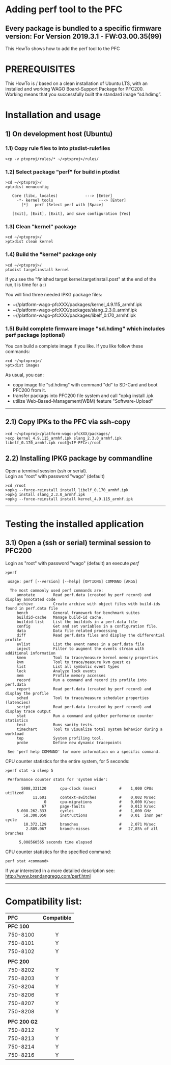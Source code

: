 #  Adding perf tool to the PFC

## Every package is bundled to a specific firmware version: For Version 2019.3.1 - FW:03.00.35(99)

This HowTo shows how to add the perf tool to the PFC

# PREREQUISITES
This HowTo is / based on a clean installation of Ubuntu LTS, with an installed 
and working WAGO Board-Support Package for PFC200.  
Working means that you successfully built the standard image “sd.hdimg”.


# Installation and usage

## 1) On development host (Ubuntu)
### 1.1) Copy rule files to into ptxdist-rulefiles
```
>cp -v ptxproj/rules/* ~/<ptxproj>/rules/
```

### 1.2) Select package "perf" for build in ptxdist
```
>cd ~/<ptxproj>/
>ptxdist menuconfig
```

```
   Core (libc, locales)            ---> [Enter]
     -*- kernel tools                    ---> [Enter]
       [*]   perf (Select perf with [Space]

   [Exit], [Exit], [Exit], and save configuration [Yes]
```

### 1.3) Clean "kernel" package
```
>cd ~/<ptxproj>/
>ptxdist clean kernel
```

### 1.4) Build the "kernel" package only
```
>cd ~/<ptxproj>/
ptxdist targetinstall kernel
```

If you see the "finished target kernel.targetinstall.post" at the end of the run,it is time for a :)

You will find three needed IPKG package files:  
- ~/<ptxproj>/platform-wago-pfcXXX/packages/kernel_4.9.115_armhf.ipk
- ~/<ptxproj>/platform-wago-pfcXXX/packages/slang_2.3.0_armhf.ipk
- ~/<ptxproj>/platform-wago-pfcXXX/packages/libelf_0.170_armhf.ipk

### 1.5) Build complete firmware image "sd.hdimg" which includes perf package (optional)
You can build a complete image if you like. If you like follow these commands:
```
>cd ~/<ptxproj>/
>ptxdist images
```
As usual, you can:
- copy image file "sd.hdimg" with command "dd" to SD-Card and boot PFC200 from it.
- transfer packags into PFC200 file system and call "opkg install <pkg-name>.ipk
- utilize Web-Based-Management(WBM) feature "Software-Upload"

---

## 2.1) Copy IPKs to the PFC via ssh-copy
```
>cd ~/<ptxproj>/platform-wago-pfcXXX/packages/
>scp kernel_4.9.115_armhf.ipk slang_2.3.0_armhf.ipk libelf_0.170_armhf.ipk root@<IP-PFC>:/root
```

## 2.2) Installing IPKG package by commandline
Open a terminal session (ssh or serial).  
Login as "root" with password "wago" (default)  
```
>cd /root
>opkg --force-reinstall install libelf_0.170_armhf.ipk
>opkg install slang_2.3.0_armhf.ipk
>opkg --force-reinstall install kernel_4.9.115_armhf.ipk
```
---
# Testing the installed application
## 3.1) Open a (ssh or serial) terminal session to PFC200
Login as "root" with password "wago" (default)
an execute _perf_
```
>perf

 usage: perf [--version] [--help] [OPTIONS] COMMAND [ARGS]

  The most commonly used perf commands are:
     annotate        Read perf.data (created by perf record) and display annotated code
     archive         Create archive with object files with build-ids found in perf.data file
     bench           General framework for benchmark suites
     buildid-cache   Manage build-id cache.
     buildid-list    List the buildids in a perf.data file
     config          Get and set variables in a configuration file.
     data            Data file related processing
     diff            Read perf.data files and display the differential profile
     evlist          List the event names in a perf.data file
     inject          Filter to augment the events stream with additional information
     kmem            Tool to trace/measure kernel memory properties
     kvm             Tool to trace/measure kvm guest os
     list            List all symbolic event types
     lock            Analyze lock events
     mem             Profile memory accesses
     record          Run a command and record its profile into perf.data
     report          Read perf.data (created by perf record) and display the profile
     sched           Tool to trace/measure scheduler properties (latencies)
     script          Read perf.data (created by perf record) and display trace output
     stat            Run a command and gather performance counter statistics
     test            Runs sanity tests.
     timechart       Tool to visualize total system behavior during a workload
     top             System profiling tool.
     probe           Define new dynamic tracepoints

 See 'perf help COMMAND' for more information on a specific command.
```

CPU counter statistics for the entire system, for 5 seconds:
```
>perf stat -a sleep 5

 Performance counter stats for 'system wide':

       5008,331120      cpu-clock (msec)          #    1,000 CPUs utilized
            11.601      context-switches          #    0,002 M/sec
                 0      cpu-migrations            #    0,000 K/sec
                67      page-faults               #    0,013 K/sec
     5.008.262.333      cycles                    #    1,000 GHz
        58.300.050      instructions              #    0,01  insn per cycle
        10.372.129      branches                  #    2,071 M/sec
         2.889.067      branch-misses             #   27,85% of all branches

      5,008560565 seconds time elapsed
```

CPU counter statistics for the specified command:
```
perf stat <command>
```

If your interested in a more detailed description see: http://www.brendangregg.com/perf.html

---
# Compatibility list:
| PFC | Compatible |
|:-------------|:------------:|
| **PFC 100** | |
| 750-8100 | Y |
| 750-8101 | Y |
| 750-8102 | Y |
|  |  |
| **PFC 200** | |
| 750-8202 | Y |
| 750-8203 | Y |
| 750-8204 | Y |
| 750-8206 | Y |
| 750-8207 | Y |
| 750-8208 | Y |
|  |  |
| **PFC 200 G2** | |
| 750-8212 | Y |
| 750-8213 | Y |
| 750-8214 | Y |
| 750-8216 | Y |

